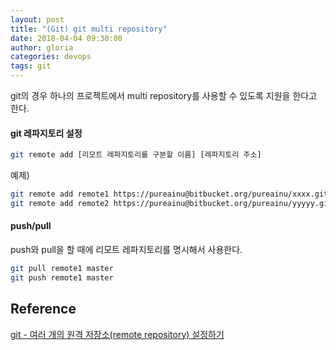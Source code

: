 ```yaml
---
layout: post
title: "(Git) git multi repository"
date: 2018-04-04 09:30:00
author: gloria
categories: devops
tags: git
---
```


git의 경우 하나의 프로젝트에서 multi repository를 사용할 수 있도록 지원을 한다고 한다.

#### git 레파지토리 설정
```bash
git remote add [리모트 레파지토리를 구분할 이름] [레파지토리 주소]
```

예제)
```bash
git remote add remote1 https://pureainu@bitbucket.org/pureainu/xxxx.git
git remote add remote2 https://pureainu@bitbucket.org/pureainu/yyyyy.git
```

#### push/pull
push와 pull을 할 때에 리모트 레파지토리를 명시해서 사용한다.
```bash
git pull remote1 master
git push remote1 master
```

## Reference
[git - 여러 개의 원격 저장소(remote repository) 설정하기](https://www.lesstif.com/pages/viewpage.action?pageId=17105553)
